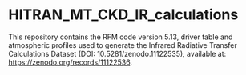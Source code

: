 # HITRAN_MT_CKD_IR_calculations
This repository contains the RFM code version 5.13, driver table and atmospheric profiles used to generate the Infrared Radiative Transfer Calculations Dataset (DOI: 10.5281/zenodo.11122535), available at: https://zenodo.org/records/11122536.

